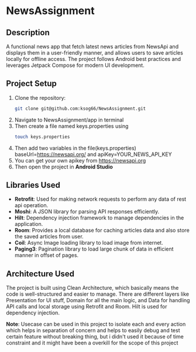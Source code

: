 # NewsAssignment

## Description
A functional news app that fetch latest news articles from NewsApi and displays them in a user-friendly manner, and allows users to save articles locally for offline
access. The project follows Android best practices and leverages Jetpack Compose for modern UI
development.

## Project Setup

1. Clone the repository:
   ```sh
   git clone git@github.com:ksog66/NewsAssignment.git
   ```
2. Navigate to NewsAssignment/app in terminal
3. Then create a file named keys.properties using 
   ```sh
   touch keys.properties
   ```
4. Then add two variables in the file(keys.properties) baseUrl=https://newsapi.org/ and apiKey=YOUR_NEWS_API_KEY
5. You can get your own apikey from https://newsapi.org
6. Then open the project in **Android Studio**

## Libraries Used

- **Retrofit**: Used for making network requests to perform any data of rest api operation.
- **Moshi**: A JSON library for parsing API responses efficiently.
- **Hilt**: Dependency injection framework to manage dependencies in the application.
- **Room**: Provides a local database for caching articles data and also store the saved articles from user.
- **Coil**: Async Image loading library to load image from internet.
- **Paging3**: Pagination library to load large chunk of data in efficient manner in offset of pages.

## Architecture Used
The project is built using Clean Architecture, which basically means the code is well-structured and
easier to manage. There are different layers like Presentation for UI stuff, Domain for all the main
logic, and Data for handling API calls and local storage using Retrofit and Room. Hilt is used for
dependency injection.

**Note**: Usecase can be used in this project to isolate each and every action which helps in separation of concern and helps to easily debug and test certain feature without breaking thing, but i didn't used it because of time constraint and it might have been a overkill for the scope of this project
